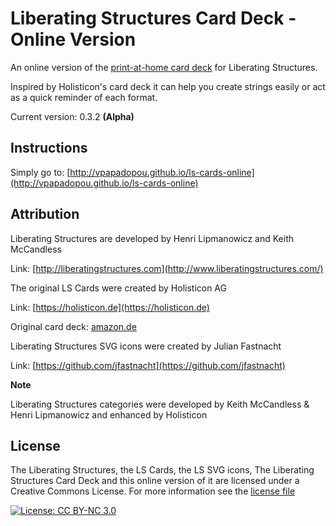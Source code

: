 # Liberating Structures Card Deck - Online Version

An online version of the [print-at-home card deck](https://github.com/vpapadopou/liberating-structures-cards) for Liberating Structures.

Inspired by Holisticon's card deck it can help you create strings easily or act as a quick reminder of each format.

Current version: 0.3.2 **(Alpha)**

## Instructions

Simply go to: [http://vpapadopou.github.io/ls-cards-online](http://vpapadopou.github.io/ls-cards-online)


## Attribution

Liberating Structures are developed by Henri Lipmanowicz and Keith McCandless

Link: [http://liberatingstructures.com](http://www.liberatingstructures.com/)



The original LS Cards were created by Holisticon AG

Link: [https://holisticon.de](https://holisticon.de)

Original card deck: [amazon.de](https://www.amazon.de/Holisticon-Liberating-Structures-Design-Cards/dp/B077L6SPKR)



Liberating Structures SVG icons were created by Julian Fastnacht

Link: [https://github.com/jfastnacht](https://github.com/jfastnacht)



**Note**

Liberating Structures categories were developed by Keith McCandless & Henri Lipmanowicz and enhanced by Holisticon



## License

The Liberating Structures, the LS Cards, the LS SVG icons, The Liberating Structures Card Deck and this online version of it are licensed under a Creative Commons License. For more information see the [license file](LICENSE.md)

[![License: CC BY-NC 3.0](https://i.creativecommons.org/l/by-nc/3.0/88x31.png)](http://creativecommons.org/licenses/by-nc/3.0/)




